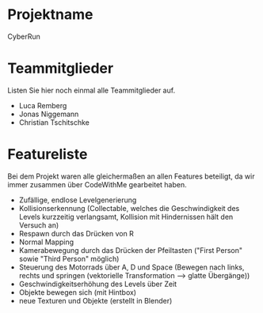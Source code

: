 # Projektname
CyberRun

# Teammitglieder
Listen Sie hier noch einmal alle Teammitglieder auf.
- Luca Remberg
- Jonas Niggemann
- Christian Tschitschke

# Featureliste
Bei dem Projekt waren alle gleichermaßen an allen Features beteiligt, da wir immer zusammen über CodeWithMe gearbeitet haben.

- Zufällige, endlose Levelgenerierung
- Kollisionserkennung (Collectable, welches die Geschwindigkeit des Levels kurzzeitig verlangsamt, Kollision mit Hindernissen hält den Versuch an)
- Respawn durch das Drücken von R
- Normal Mapping
- Kamerabewegung durch das Drücken der Pfeiltasten ("First Person" sowie "Third Person" möglich)
- Steuerung des Motorrads über A, D und Space (Bewegen nach links, rechts und springen (vektorielle Transformation --> glatte Übergänge))
- Geschwindigkeitserhöhung des Levels über Zeit
- Objekte bewegen sich (mit Hintbox)
- neue Texturen und Objekte (erstellt in Blender)
